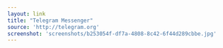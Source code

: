 ```yaml
---
layout: link
title: "Telegram Messenger"
source: 'http://telegram.org'
screenshot: 'screenshots/b253054f-df7a-4808-8c42-6f44d289cbbe.jpg'
---
```


